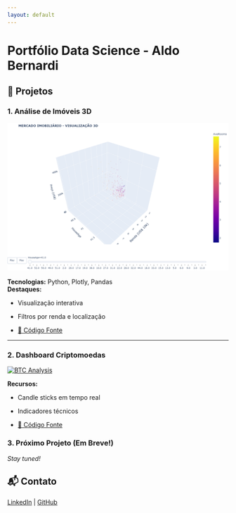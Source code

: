 ```yaml
---
layout: default
---
```


<link rel="icon" href="{{ '/assets/images/favicon.ico' | relative_url }}">

# Portfólio Data Science - Aldo Bernardi

## 🚀 Projetos

### 1. Análise de Imóveis 3D
[![Preview](assets/images/preview_3d.png)](assets/3d_imoveis.html)


**Tecnologias:** Python, Plotly, Pandas  
**Destaques:**  
- Visualização interativa  
- Filtros por renda e localização  

- [📁 Código Fonte](https://github.com/aldber/DataScience-Portfolio/tree/main/notebooks)

---
### 2. Dashboard Criptomoedas

[![BTC Analysis](02_Crypto_Analysis/assets/btc_analysis.png)](02_Crypto_Analysis/assets/crypto_dashboard.html)

**Recursos:**
- Candle sticks em tempo real
- Indicadores técnicos

- [📁 Código Fonte](02_Crypto_Analysis/notebooks/crypto_analysis.ipynb)

### 3. Próximo Projeto (Em Breve!)
*Stay tuned!*

## 📬 Contato
[LinkedIn](https://linkedin.com/in/aldo-bernardi/) | [GitHub](https://github.com/aldber)
